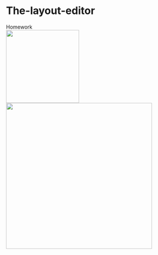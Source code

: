 # The-layout-editor
Homework<br>
<img src="https://user-images.githubusercontent.com/47654039/111611339-73dc5b80-8804-11eb-9cb0-e275a7da1843.gif" width=200 align=left>
<img src="https://user-images.githubusercontent.com/47654039/111611090-2eb82980-8804-11eb-8d46-edd5f84ac805.gif" width=400 align=left>


